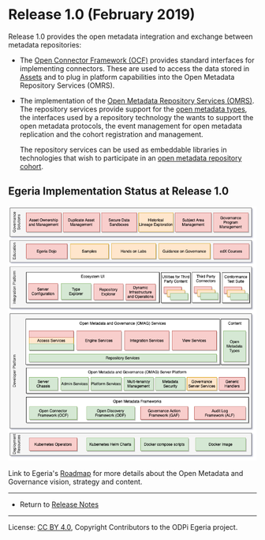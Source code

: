 <!-- SPDX-License-Identifier: CC-BY-4.0 -->
<!-- Copyright Contributors to the ODPi Egeria project. -->


# Release 1.0 (February 2019)

Release 1.0 provides the open metadata integration and exchange between
metadata repositories:

* The [Open Connector Framework (OCF)](../open-metadata-implementation/frameworks/open-connector-framework)
  provides standard interfaces for implementing connectors.  These are used
  to access the data stored in [Assets](../open-metadata-implementation/access-services/docs/concepts/assets)
  and to plug in platform capabilities into the Open Metadata Repository Services (OMRS).

* The implementation of the [Open Metadata Repository Services (OMRS)](../open-metadata-implementation/repository-services).
  The repository services provide support for the [open metadata types](../open-metadata-publication/website/open-metadata-types),
  the interfaces used by a repository technology the wants to support the
  open metadata protocols, the event management for open metadata replication
  and the cohort registration and management.
  
  The repository services can be used as embeddable libraries
  in technologies that wish to participate in an
  [open metadata repository cohort](../open-metadata-implementation/repository-services/docs/open-metadata-repository-cohort.md).


## Egeria Implementation Status at Release 1.0
 
![Egeria Implementation Status](../open-metadata-publication/website/roadmap/functional-organization-showing-implementation-status-for-1.5.png#pagewidth)
 
 Link to Egeria's [Roadmap](../open-metadata-publication/website/roadmap) for more details about the
 Open Metadata and Governance vision, strategy and content.
 
----
 * Return to [Release Notes](.)
         
----
License: [CC BY 4.0](https://creativecommons.org/licenses/by/4.0/),
Copyright Contributors to the ODPi Egeria project.